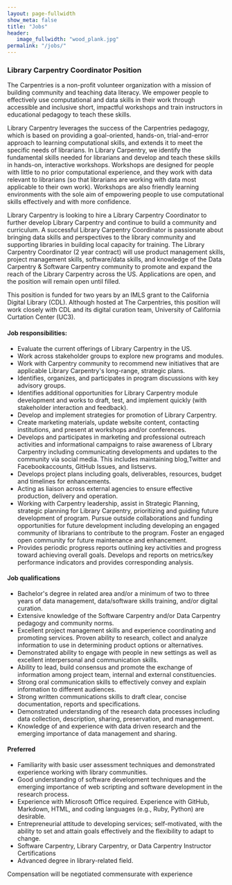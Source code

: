 ```yaml
---
layout: page-fullwidth
show_meta: false
title: "Jobs"
header:
   image_fullwidth: "wood_plank.jpg"
permalink: "/jobs/"
---
```


### Library Carpentry Coordinator Position

The Carpentries is a non-profit volunteer organization with a mission of building community and teaching data literacy. We empower people to effectively use computational and data skills in their work through accessible and inclusive short, impactful workshops and train instructors in educational pedagogy to teach these skills. 

Library Carpentry leverages the success of the Carpentries pedagogy, which is based on providing a goal-oriented, hands-on, trial-and-error approach to learning computational skills, and extends it to meet the specific needs of librarians. In Library Carpentry, we identify the fundamental skills needed for librarians and develop and teach these skills in hands-on, interactive workshops. Workshops are designed for people with little to no prior computational experience, and they work with data relevant to librarians (so that librarians are working with data most applicable to their own work). Workshops are also friendly learning environments with the sole aim of empowering people to use computational skills effectively and with more confidence.

Library Carpentry is looking to hire a Library Carpentry Coordinator to further develop Library Carpentry and continue to build a community and curriculum. A successful Library Carpentry Coordinator is passionate about bringing data skills and perspectives to the library community and supporting libraries in building local capacity for training. The Library Carpentry Coordinator (2 year contract) will use product management skills, project management skills, software/data skills, and knowledge of the Data Carpentry & Software Carpentry community to promote and expand the reach of the Library Carpentry across the US. Applications are open, and the position will remain open until filled.

This position is funded for two years by an IMLS grant to the California Digital Library (CDL).  Although hosted at The Carpentries, this position will work closely with CDL and its digital curation team, University of California Curtation Center (UC3).  

#### Job responsibilities:

- Evaluate the current offerings of Library Carpentry in the US.
- Work across stakeholder groups to explore new programs and modules. 
- Work with Carpentry community to recommend new initiatives that are applicable Library Carpentry's long-range, strategic plans.
- Identifies, organizes, and participates in program discussions with key advisory groups. 
- Identifies additional opportunities for Library Carpentry module development and works to draft, test, and implement quickly (with stakeholder interaction and
feedback).
- Develop and implement strategies for promotion of Library Carpentry.
- Create marketing materials, update website content, contacting institutions, and present at workshops and/or conferences. 
- Develops and participates in marketing and professional outreach activities and informational campaigns to raise awareness of Library Carpentry including communicating developments and updates to the community via social media. This includes maintaining blog,Twitter and Facebookaccounts, GitHub Issues, and listservs.
- Develops project plans including goals, deliverables, resources, budget and timelines for enhancements. 
- Acting as liaison across external agencies to ensure effective production, delivery and operation.
- Working with Carpentry leadership, assist in Strategic Planning, strategic planning for Library Carpentry, prioritizing and guiding future development of program. Pursue outside collaborations and funding opportunities for future development including developing an engaged community of librarians to contribute to the program. Foster an engaged open community for future maintenance and enhancement.
- Provides periodic progress reports outlining key activities and progress toward achieving overall goals. Develops and reports on metrics/key performance indicators and provides corresponding analysis.

#### Job qualifications

- Bachelor's degree in related area and/or a minimum of two to three years of data management, data/software skills training, and/or digital curation.
- Extensive knowledge of the Software Carpentry and/or Data Carpentry pedagogy and community norms.
- Excellent project management skills and experience coordinating and promoting services. Proven ability to research, collect and analyze information to use in determining product options or alternatives.
- Demonstrated ability to engage with people in new settings as well as excellent interpersonal and communication skills.
- Ability to lead, build consensus and promote the exchange of information among project team, internal and external constituencies.
- Strong oral communication skills to effectively convey and explain information to different audiences.
- Strong written communications skills to draft clear, concise documentation, reports and specifications.
- Demonstrated understanding of the research data processes including data collection, description, sharing, preservation, and management.
- Knowledge of and experience with data driven research and the emerging importance of data management and sharing.

#### Preferred 

- Familiarity with basic user assessment techniques and demonstrated experience working with library communities.
- Good understanding of software development techniques and the emerging importance of web scripting and software development in the research process.
- Experience with Microsoft Office required. Experience with GitHub, Markdown, HTML, and coding languages (e.g., Ruby, Python) are desirable.
- Entrepreneurial attitude to developing services; self-motivated, with the ability to set and attain goals effectively and the flexibility to adapt to change.
- Software Carpentry, Library Carpentry, or Data Carpentry Instructor Certifications 
- Advanced degree in library-related field.

Compensation will be negotiated commensurate with experience



